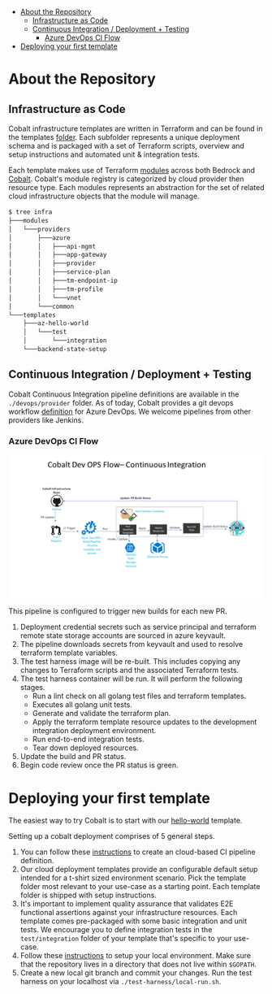 - [About the Repository](#about-the-repository)
  - [Infrastructure as Code](#infrastructure-as-code)
  - [Continuous Integration / Deployment + Testing](#continuous-integration--deployment--testing)
    - [Azure DevOps CI Flow](#azure-devops-ci-flow)
- [Deploying your first template](#deploying-your-first-template)

# About the Repository

## Infrastructure as Code

Cobalt infrastructure templates are written in Terraform and can be found in the templates [folder](infra/templates). Each subfolder represents a unique deployment schema and is packaged with a set of Terraform scripts, overview and setup instructions and automated unit & integration tests.

Each template makes use of Terraform [modules](https://www.terraform.io/docs/modules/index.html) across both Bedrock and [Cobalt](infra/modules). Cobalt's module registry is categorized by cloud provider then resource type. Each modules represents an abstraction for the set of related cloud infrastructure objects that the module will manage.

```bash
$ tree infra
├───modules
│   └───providers
│       ├───azure
│       │   ├───api-mgmt
│       │   ├───app-gateway
│       │   ├───provider
│       │   ├───service-plan
│       │   ├───tm-endpoint-ip
│       │   ├───tm-profile
│       │   └───vnet
│       └───common
└───templates
    ├───az-hello-world
    │   └───test
    │       └───integration
    └───backend-state-setup
```

## Continuous Integration / Deployment + Testing

Cobalt Continuous Integration pipeline definitions are available in the `./devops/provider` folder. As of today, Cobalt provides a git devops workflow [definition](devops/providers/azure-devops/templates/infrastructure/azure-pipelines.yml) for Azure DevOps. We welcome pipelines from other providers like Jenkins.

### Azure DevOps CI Flow

![image](./design-reference/devops/providers/azure/cobalt-devops-ci.gif)

This pipeline is configured to trigger new builds for each new PR.

1. Deployment credential secrets such as service principal and terraform remote state storage accounts are sourced in azure keyvault.
2. The pipeline downloads secrets from keyvault and used to resolve terraform template variables.
3. The test harness image will be re-built. This includes copying any changes to Terraform scripts and the associated Terraform tests.
4. The test harness container will be run. It will perform the following stages.
    * Run a lint check on all golang test files and terraform templates.
    * Executes all golang unit tests.
    * Generate and validate the terraform plan.
    * Apply the terraform template resource updates to the development integration deployment environment.
    * Run end-to-end integration tests.
    * Tear down deployed resources.
5. Update the build and PR status.
6. Begin code review once the PR status is green.

# Deploying your first template

The easiest way to try Cobalt is to start with our [hello-world](https://github.com/Microsoft/cobalt/tree/master/infra/templates/az-hello-world) template.

Setting up a cobalt deployment comprises of 5 general steps.

1. You can follow these [instructions](devops/providers/azure-devops/README.md) to create an cloud-based CI pipeline definition.
2. Our cloud deployment templates provide an configurable default setup intended for a t-shirt sized environment scenario. Pick the template folder most relevant to your use-case as a starting point. Each template folder is shipped with setup instructions.
3. It's important to implement quality assurance that validates E2E functional assertions against your infrastructure resources. Each template comes pre-packaged with some basic integration and unit tests. We encourage you to define integration tests in the `test/integration` folder of your template that's specific to your use-case.
4. Follow these [instructions](test-harness/README.md) to setup your local environment. Make sure that the repository lives in a directory that does not live within `$GOPATH`.
5. Create a new local git branch and commit your changes. Run the test harness on your localhost via `./test-harness/local-run.sh`.


